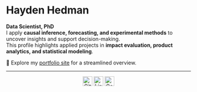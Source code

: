 # Hayden Hedman

**Data Scientist, PhD**  
I apply **causal inference, forecasting, and experimental methods** to uncover insights and support decision-making.  
This profile highlights applied projects in **impact evaluation, product analytics, and statistical modeling**.  

🔗 Explore my [portfolio site](https://h-hedman.github.io) for a streamlined overview.

---

<p align="center">
  <a href="https://github.com/h-hedman"><img alt="GitHub" src="https://cdn.jsdelivr.net/npm/simple-icons@v9/icons/github.svg" width="26" height="26"></a>
  <a href="https://www.linkedin.com/in/hayden-hedman/"><img alt="LinkedIn" src="https://cdn.jsdelivr.net/npm/simple-icons@v9/icons/linkedin.svg" width="26" height="26"></a>
  <a href="https://scholar.google.com/citations?user=UW_UW9QAAAAJ&hl=en"><img alt="Google Scholar" src="https://cdn.jsdelivr.net/npm/simple-icons@v9/icons/googlescholar.svg" width="26" height="26"></a>
</p>
